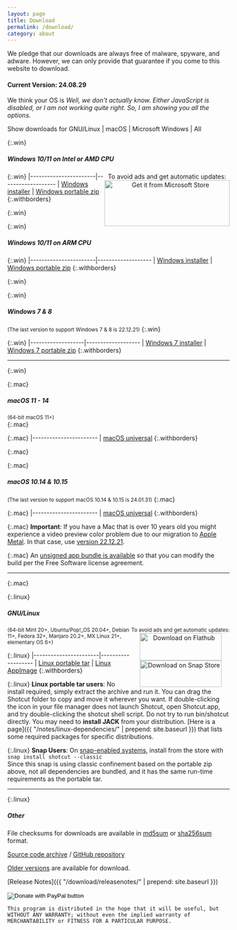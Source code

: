 ```yaml
---
layout: page
title: Download
permalink: /download/
category: about
---
```


We pledge that our downloads are always free of
malware, spyware, and adware. However, we can only provide that guarantee if you come to this website
to download.

#### Current Version: 24.08.29

<div class="OSTEST">
  <p>
  We think your OS is
    <span id="pOSTEST" style="font-style: italic">
      Well, we don't actually know.
      Either JavaScript is disabled, or I am not working quite right.
      So, I am showing you all the options.
    </span>
  </p>
  <p>
    Show downloads for
    <a class="show_links" id='os_linux'>GNU/Linux</a>&nbsp;| 
    <a class="show_links" id='os_mac'>macOS</a>&nbsp;| 
    <a class="show_links" id='os_win'>Microsoft&nbsp;Windows</a>&nbsp;| 
    <a class="show_links" id='os_all'>All</a>
  </p>
</div>

{:.win}
##### Windows 10/11 on Intel or AMD CPU

<div class="win" style='float: right; text-align: center'>
To avoid ads and get automatic updates:<br>
<a href='//www.microsoft.com/store/apps/9PLNFFL3P6LR?cid=storebadge&ocid=badge'><img src='https://developer.microsoft.com/store/badges/images/English_get-it-from-MS.png' alt='Get it from Microsoft Store' style='width: 284px; height: 104px;'/></a>
</div>

{:.win}
|-----------------------|-------------------
| [Windows installer](https://sourceforge.net/projects/shotcut/files/v24.08.29/shotcut-win64-240829.exe/download) | [Windows portable zip](https://sourceforge.net/projects/shotcut/files/v24.08.29/shotcut-win64-240829.zip/download)
{:.withborders}

{:.win}
&nbsp;

{:.win}
##### Windows 10/11 on ARM CPU

{:.win}
|-----------------------|-------------------
| [Windows installer](https://sourceforge.net/projects/shotcut/files/v24.08.29/shotcut-win_ARM-240829.exe/download) | [Windows portable zip](https://sourceforge.net/projects/shotcut/files/v24.08.29/shotcut-win_ARM-240829.zip/download)
{:.withborders}

{:.win}
&nbsp;

{:.win}
##### Windows 7 & 8
<small>(The last version to support Windows 7 & 8 is 22.12.21)</small>
{:.win}

{:.win}
|-------------------|-------------------
| [Windows 7 installer](https://sourceforge.net/projects/shotcut/files/v22.12.21/shotcut-win64-221221.exe/download) | [Windows 7 portable zip](https://sourceforge.net/projects/shotcut/files/v22.12.21/shotcut-win64-221221.zip/download)
{:.withborders}

---
{:.win}

{:.mac}
##### macOS 11 - 14
<small>(64-bit macOS 11+)</small>  
{:.mac}

{:.mac}
|-----------------------
| [macOS universal](https://sourceforge.net/projects/shotcut/files/v24.08.29/shotcut-macos-240829.dmg/download)
{:.withborders}

{:.mac}
&nbsp;

{:.mac}
##### macOS 10.14 & 10.15
<small>(The last version to support macOS 10.14 & 10.15 is 24.01.31)</small>
{:.mac}

{:.mac}
|-----------------------
| [macOS universal](https://sourceforge.net/projects/shotcut/files/v24.01.28/shotcut-macos-240131.dmg/download)
{:.withborders}

{:.mac}
**Important**: If you have a Mac that is over 10 years old you might experience a video preview color problem due to our migration to [Apple Metal](https://developer.apple.com/metal/). In that case, use [version 22.12.21](https://sourceforge.net/projects/shotcut/files/v22.12.21/shotcut-macos-221221.dmg/download).

{:.mac}
An [unsigned app bundle is available](https://sourceforge.net/projects/shotcut/files/v24.08.29/shotcut-macos-unsigned-240829.dmg/download) so that you
can modify the build per the Free Software license agreement.

---
{:.mac}

{:.linux}
##### GNU/Linux

<div class="linux" style='float: right; text-align: center'>
<small>To avoid ads and get automatic updates:</small><br>
<a href='https://flathub.org/apps/details/org.shotcut.Shotcut'><img
width='186' height='62' alt='Download on Flathub'
src='https://flathub.org/assets/badges/flathub-badge-en.png'/></a>
<br>
<a href='https://snapcraft.io/shotcut'><img width='186' height='60'
alt='Download on Snap Store' 
src='https://raw.githubusercontent.com/snapcore/snap-store-badges/master/EN/%5BEN%5D-snap-store-black.png'></a>
</div>

<small class="linux">(64-bit Mint 20+, Ubuntu/Pop!_OS 20.04+, Debian 11+, Fedora 32+, Manjaro 20.2+, MX Linux 21+, elementary OS 6+)</small>

{:.linux}
|-----------------------|-------------------
| [Linux portable tar](https://sourceforge.net/projects/shotcut/files/v24.08.29/shotcut-linux-x86_64-240829.txz/download) | [Linux AppImage](https://sourceforge.net/projects/shotcut/files/v24.08.29/shotcut-linux-x86_64-240829.AppImage/download)
{:.withborders}

{:.linux}
**Linux portable tar users**: No install required, simply extract the archive and run
it. You can drag the Shotcut folder to copy and move it wherever you
want. If double-clicking the icon in your file manager does not launch
Shotcut, open Shotcut.app, and try double-clicking the shotcut shell
script. Do not try to run bin/shotcut directly. You may need to **install
JACK** from your distribution.
[Here is a page]({{ "/notes/linux-dependencies/" | prepend: site.baseurl }})
that lists some required packages for specific distributions.

{:.linux}
**Snap Users**: On [snap-enabled systems](https://snapcraft.io/docs/core/install), install
from the store with `snap install shotcut --classic`  
Since this snap is using classic confinement based on the portable zip above,
not all dependencies are bundled, and it has the same run-time requirements as
the portable tar.

---
{:.linux}

##### Other

File checksums for downloads are available in
[md5sum](https://github.com/mltframework/shotcut/releases/download/v24.08.29/md5sums.txt)
or [sha256sum](https://github.com/mltframework/shotcut/releases/download/v24.08.29/sha256sums.txt) format.

[Source code
archive](https://github.com/mltframework/shotcut/releases/download/v24.08.29/shotcut-src-240829.txz)
/ [GitHub repository](https://github.com/mltframework/shotcut)

[Older versions](https://github.com/mltframework/shotcut/releases/) are
available for download.

[Release Notes]({{ "/download/releasenotes/" | prepend: site.baseurl }})

<form action="https://www.paypal.com/donate" method="post" target="_top">
<input type="hidden" name="hosted_button_id" value="XD364WFCHD46N" />
<input type="image" src="https://www.paypalobjects.com/en_US/i/btn/btn_donate_LG.gif" border="0" name="submit" title="PayPal - The safer, easier way to pay online!" alt="Donate with PayPal button" />
<img alt="" border="0" src="https://www.paypal.com/en_US/i/scr/pixel.gif" width="1" height="1" />
</form>

`This program is distributed in the hope that it will be useful, but
WITHOUT ANY WARRANTY; without even the implied warranty of MERCHANTABILITY
or FITNESS FOR A PARTICULAR PURPOSE.`

<script src="{{ "/assets/js/platform.js" | prepend: site.baseurl }}"></script>
<script src="{{ "/assets/js/platform-display.js" | prepend: site.baseurl }}"></script>
